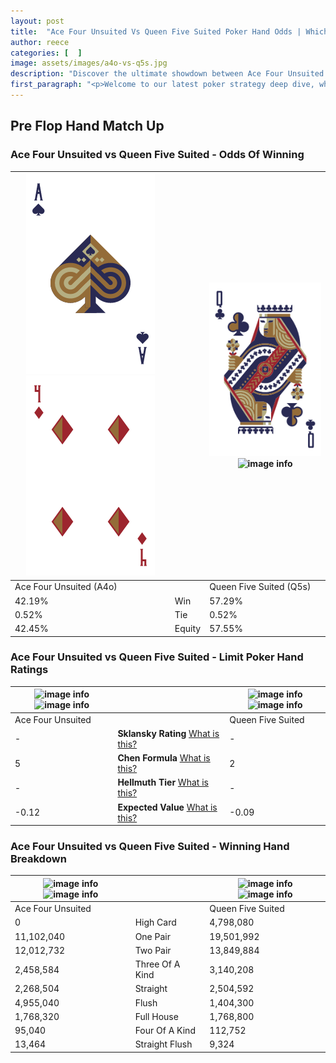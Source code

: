 ```yaml
---
layout: post
title:  "Ace Four Unsuited Vs Queen Five Suited Poker Hand Odds | Which Is The Better Hand In Poker? A Complete Guide"
author: reece
categories: [  ]
image: assets/images/a4o-vs-q5s.jpg
description: "Discover the ultimate showdown between Ace Four Unsuited and Queen Five Suited in poker! Uncover the odds, strategies, and scenarios where one hand triumphs over the other. Get ready to up your poker game with this thrilling analysis."
first_paragraph: "<p>Welcome to our latest poker strategy deep dive, where we're pitting two distinct hands against each other in a high-stakes showdown: Ace Four Unsuited vs Queen Five Suited.</p><p>In the dynamic world of poker, every decision counts, and knowing which hand holds the upper hand is key to your success at the table.</p><p>In this article, we'll dissect these two hands, explore the scenarios where one dominates the other, and equip you with the knowledge to make strategic choices that can tip the odds in your favor.</p><p>Get ready to unravel the intriguing dynamics of these poker hands and elevate your game to new heights.</p>"
---
```




[comment]: # (sp0)

## Pre Flop Hand Match Up

<div class="table hand-ratings" markdown="1"> 



### Ace Four Unsuited vs Queen Five Suited - Odds Of Winning


    
| ![image info](assets/images/hand1/a.png) ![image info](assets/images/hand1/4o.png) |  | ![image info](assets/images/hand2/q.png) ![image info](assets/images/hand2/5s.png) |
| -------- | -------- | -------- |
| Ace Four Unsuited (A4o) |  | Queen Five Suited (Q5s) |
| 42.19% | Win | 57.29% |
| 0.52% | Tie | 0.52% |
| 42.45% | Equity | 57.55% |




[comment]: # (sp1)



### Ace Four Unsuited vs Queen Five Suited - Limit Poker Hand Ratings


    
| ![image info](https://www.riverpairs.com/assets/images/hand1/a.png) ![image info](https://www.riverpairs.com/assets/images/hand1/4o.png) |  | ![image info](https://www.riverpairs.com/assets/images/hand2/q.png) ![image info](https://www.riverpairs.com/assets/images/hand2/5s.png) |
| -------- | -------- | -------- |
| Ace Four Unsuited |  | Queen Five Suited |
| - | **Sklansky Rating** [What is this?](/sklansky-rating-explained) | - |
| 5 | **Chen Formula** [What is this?](/chen-formula-explained) | 2 |
| - | **Hellmuth Tier** [What is this?](/Hellmuth-tier-explained) | - |
| -0.12 | **Expected Value** [What is this?](/expected-value-explained) | -0.09 |




[comment]: # (sp2)



### Ace Four Unsuited vs Queen Five Suited - Winning Hand Breakdown


    
| ![image info](https://www.riverpairs.com/assets/images/hand1/a.png) ![image info](https://www.riverpairs.com/assets/images/hand1/4o.png) |  | ![image info](https://www.riverpairs.com/assets/images/hand2/q.png) ![image info](https://www.riverpairs.com/assets/images/hand2/5s.png) |
| -------- | -------- | -------- |
| Ace Four Unsuited |  | Queen Five Suited |
| 0 | High Card | 4,798,080 |
| 11,102,040 | One Pair | 19,501,992 |
| 12,012,732 | Two Pair | 13,849,884 |
| 2,458,584 | Three Of A Kind | 3,140,208 |
| 2,268,504 | Straight | 2,504,592 |
| 4,955,040 | Flush | 1,404,300 |
| 1,768,320 | Full House | 1,768,800 |
| 95,040 | Four Of A Kind | 112,752 |
| 13,464 | Straight Flush | 9,324 |




[comment]: # (sp3)



</div>

[comment]: # (sp4)



[comment]: # (sp5)

